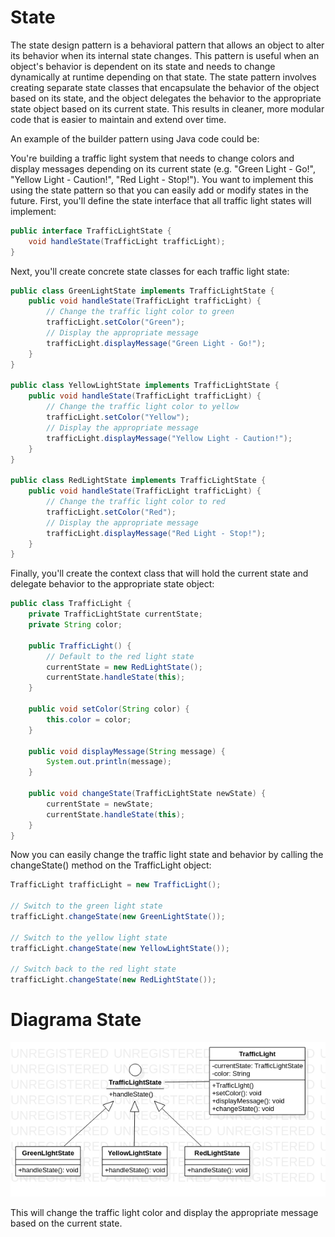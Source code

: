 # State

The state design pattern is a behavioral pattern that allows an object to alter its behavior when its internal state changes. This pattern is useful when an object's behavior is dependent on its state and needs to change dynamically at runtime depending on that state. The state pattern involves creating separate state classes that encapsulate the behavior of the object based on its state, and the object delegates the behavior to the appropriate state object based on its current state. This results in cleaner, more modular code that is easier to maintain and extend over time.

An example of the builder pattern using Java code could be:

You're building a traffic light system that needs to change colors and display messages depending on its current state (e.g. "Green Light - Go!", "Yellow Light - Caution!", "Red Light - Stop!"). You want to implement this using the state pattern so that you can easily add or modify states in the future. First, you'll define the state interface that all traffic light states will implement:

```java
public interface TrafficLightState {
    void handleState(TrafficLight trafficLight);
}
```
Next, you'll create concrete state classes for each traffic light state:

```java
public class GreenLightState implements TrafficLightState {
    public void handleState(TrafficLight trafficLight) {
        // Change the traffic light color to green
        trafficLight.setColor("Green");
        // Display the appropriate message
        trafficLight.displayMessage("Green Light - Go!");
    }
}

public class YellowLightState implements TrafficLightState {
    public void handleState(TrafficLight trafficLight) {
        // Change the traffic light color to yellow
        trafficLight.setColor("Yellow");
        // Display the appropriate message
        trafficLight.displayMessage("Yellow Light - Caution!");
    }
}

public class RedLightState implements TrafficLightState {
    public void handleState(TrafficLight trafficLight) {
        // Change the traffic light color to red
        trafficLight.setColor("Red");
        // Display the appropriate message
        trafficLight.displayMessage("Red Light - Stop!");
    }
}
```

Finally, you'll create the context class that will hold the current state and delegate behavior to the appropriate state object:

``` java
public class TrafficLight {
    private TrafficLightState currentState;
    private String color;

    public TrafficLight() {
        // Default to the red light state
        currentState = new RedLightState();
        currentState.handleState(this);
    }

    public void setColor(String color) {
        this.color = color;
    }

    public void displayMessage(String message) {
        System.out.println(message);
    }

    public void changeState(TrafficLightState newState) {
        currentState = newState;
        currentState.handleState(this);
    }
}
```

Now you can easily change the traffic light state and behavior by calling the changeState() method on the TrafficLight object:

``` java
TrafficLight trafficLight = new TrafficLight();

// Switch to the green light state
trafficLight.changeState(new GreenLightState());

// Switch to the yellow light state
trafficLight.changeState(new YellowLightState());

// Switch back to the red light state
trafficLight.changeState(new RedLightState());
```

# Diagrama State

![Diagrama State](DiagramaStatePattern.png)


This will change the traffic light color and display the appropriate message based on the current state.
